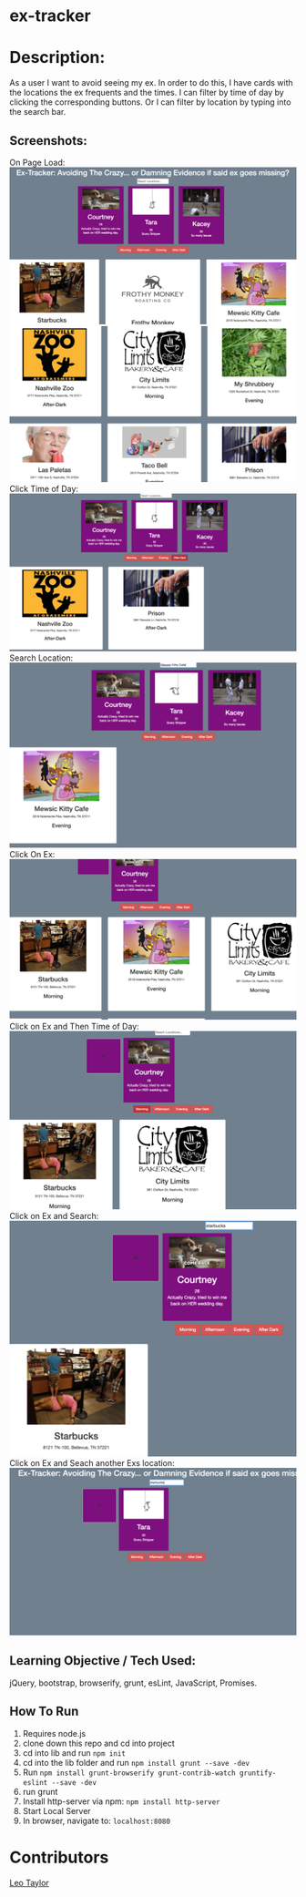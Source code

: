 # ex-tracker
# Description:
As a user I want to avoid seeing my ex. In order to do this, I have cards with the locations the ex frequents and the times. I can filter by time of day by clicking the corresponding buttons. Or I can filter by location by typing into the search bar.
## Screenshots:
On Page Load:
![](https://raw.githubusercontent.com/leotaylor/ex-tracker/master/snaps/pic1.png)
![](https://raw.githubusercontent.com/leotaylor/ex-tracker/master/snaps/pic2.png)
Click Time of Day:
![](https://raw.githubusercontent.com/leotaylor/ex-tracker/master/snaps/pic01.png)
Search Location:
![](https://raw.githubusercontent.com/leotaylor/ex-tracker/master/snaps/pic02.png)
Click On Ex:
![](https://raw.githubusercontent.com/leotaylor/ex-tracker/master/snaps/pic3.png)
Click on Ex and Then Time of Day:
![](https://raw.githubusercontent.com/leotaylor/ex-tracker/master/snaps/pic4.png)
Click on Ex and Search:
![](https://raw.githubusercontent.com/leotaylor/ex-tracker/master/snaps/pic5.png)
Click on Ex and Seach another Exs location:
![](https://raw.githubusercontent.com/leotaylor/ex-tracker/master/snaps/pic6.png)


## Learning Objective / Tech Used:
jQuery, bootstrap, browserify, grunt, esLint, JavaScript, Promises.

## How To Run
1. Requires node.js
1. clone down this repo and cd into project
1. cd into lib and run `npm init`
1. cd into the lib folder and run `npm install grunt --save -dev`
1. Run `npm install grunt-browserify grunt-contrib-watch gruntify-eslint --save -dev`
1. run grunt
1. Install http-server via npm: `npm install http-server`
1. Start Local Server
1. In browser, navigate to: `localhost:8080`

# Contributors
[Leo Taylor](https://github.com/leotaylor)
